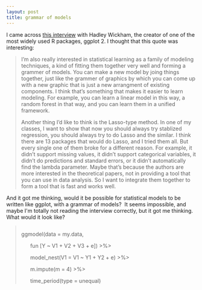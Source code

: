 ```yaml
---
layout: post
title: grammar of models
---
```



I came across [this interview](http://statr.me/2013/09/a-conversation-with-hadley-wickham/) with Hadley Wickham, the creator of one of the most widely used R packages, ggplot 2. I thought that this quote was interesting:
<blockquote>
<p class="p1">I’m also really interested in statistical learning as a family of modeling techniques, a kind of fitting them together very well and forming a grammer of models. You can make a new model by joing things together, just like the grammer of graphics by which you can come up with a new graphic that is just a new arrangment of existing components. I think that’s something that makes it easier to learn modeling. For example, you can learn a linear model in this way, a random forest in that way, and you can learn them in a unified framework.</p>
<p class="p1">Another thing I’d like to think is the Lasso-type method. In one of my classes, I want to show that now you should always try stablized regression, you should always try to do Lasso and the similar. I think there are 13 packages that would do Lasso, and I tried them all. But every single one of them broke for a different reason. For example, it didn’t support missing values, it didn’t support categorical variables, it didn’t do predictions and standard errors, or it didn’t automatically find the lambda parameter. Maybe that’s because the authors are more interested in the theoretical papers, not in providing a tool that you can use in data analysis. So I want to integrate them together to form a tool that is fast and works well.</p>
</blockquote>
And it got me thinking, would it be possible for statistical models to be written like ggplot, with a grammar of models?  It seems impossible, and maybe I'm totally not reading the interview correctly, but it got me thinking.   What would it look like?
<blockquote>
<pre></pre>
ggmodel(data = my.data,

<span class="Apple-converted-space">      </span>fun [Y ~ V1 + V2 + V3 + e]) &gt;%&gt;

<span class="Apple-converted-space">      </span>model_nest(V1 = V1 ~ Y1 + Y2 + e) &gt;%&gt;

<span class="Apple-converted-space">      </span>m.impute(m = 4) &gt;%&gt;

<span class="Apple-converted-space">      </span>time_period(type = unequal)</blockquote>
&nbsp;
<p class="p1"></p>